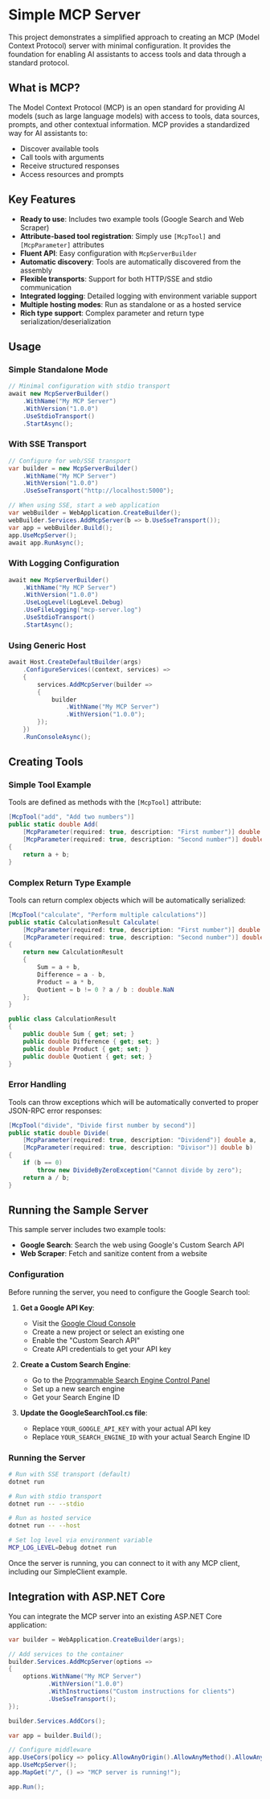 # Simple MCP Server

This project demonstrates a simplified approach to creating an MCP (Model Context Protocol) server with minimal configuration. It provides the foundation for enabling AI assistants to access tools and data through a standard protocol.

## What is MCP?

The Model Context Protocol (MCP) is an open standard for providing AI models (such as large language models) with access to tools, data sources, prompts, and other contextual information. MCP provides a standardized way for AI assistants to:

- Discover available tools
- Call tools with arguments
- Receive structured responses
- Access resources and prompts

## Key Features

- **Ready to use**: Includes two example tools (Google Search and Web Scraper)
- **Attribute-based tool registration**: Simply use `[McpTool]` and `[McpParameter]` attributes
- **Fluent API**: Easy configuration with `McpServerBuilder`
- **Automatic discovery**: Tools are automatically discovered from the assembly
- **Flexible transports**: Support for both HTTP/SSE and stdio communication
- **Integrated logging**: Detailed logging with environment variable support
- **Multiple hosting modes**: Run as standalone or as a hosted service
- **Rich type support**: Complex parameter and return type serialization/deserialization

## Usage

### Simple Standalone Mode

```csharp
// Minimal configuration with stdio transport
await new McpServerBuilder()
    .WithName("My MCP Server")
    .WithVersion("1.0.0")
    .UseStdioTransport()
    .StartAsync();
```

### With SSE Transport

```csharp
// Configure for web/SSE transport
var builder = new McpServerBuilder()
    .WithName("My MCP Server")
    .WithVersion("1.0.0")
    .UseSseTransport("http://localhost:5000");

// When using SSE, start a web application
var webBuilder = WebApplication.CreateBuilder();
webBuilder.Services.AddMcpServer(b => b.UseSseTransport());
var app = webBuilder.Build();
app.UseMcpServer();
await app.RunAsync();
```

### With Logging Configuration

```csharp
await new McpServerBuilder()
    .WithName("My MCP Server")
    .WithVersion("1.0.0")
    .UseLogLevel(LogLevel.Debug)
    .UseFileLogging("mcp-server.log")
    .UseStdioTransport()
    .StartAsync();
```

### Using Generic Host

```csharp
await Host.CreateDefaultBuilder(args)
    .ConfigureServices((context, services) =>
    {
        services.AddMcpServer(builder =>
        {
            builder
                .WithName("My MCP Server")
                .WithVersion("1.0.0");
        });
    })
    .RunConsoleAsync();
```

## Creating Tools

### Simple Tool Example

Tools are defined as methods with the `[McpTool]` attribute:

```csharp
[McpTool("add", "Add two numbers")]
public static double Add(
    [McpParameter(required: true, description: "First number")] double a, 
    [McpParameter(required: true, description: "Second number")] double b)
{
    return a + b;
}
```

### Complex Return Type Example

Tools can return complex objects which will be automatically serialized:

```csharp
[McpTool("calculate", "Perform multiple calculations")]
public static CalculationResult Calculate(
    [McpParameter(required: true, description: "First number")] double a,
    [McpParameter(required: true, description: "Second number")] double b)
{
    return new CalculationResult
    {
        Sum = a + b,
        Difference = a - b,
        Product = a * b,
        Quotient = b != 0 ? a / b : double.NaN
    };
}

public class CalculationResult
{
    public double Sum { get; set; }
    public double Difference { get; set; }
    public double Product { get; set; }
    public double Quotient { get; set; }
}
```

### Error Handling

Tools can throw exceptions which will be automatically converted to proper JSON-RPC error responses:

```csharp
[McpTool("divide", "Divide first number by second")]
public static double Divide(
    [McpParameter(required: true, description: "Dividend")] double a,
    [McpParameter(required: true, description: "Divisor")] double b)
{
    if (b == 0)
        throw new DivideByZeroException("Cannot divide by zero");
    return a / b;
}
```

## Running the Sample Server

This sample server includes two example tools:
- **Google Search**: Search the web using Google's Custom Search API
- **Web Scraper**: Fetch and sanitize content from a website

### Configuration

Before running the server, you need to configure the Google Search tool:

1. **Get a Google API Key**:
   - Visit the [Google Cloud Console](https://console.cloud.google.com/)
   - Create a new project or select an existing one
   - Enable the "Custom Search API"
   - Create API credentials to get your API key

2. **Create a Custom Search Engine**:
   - Go to the [Programmable Search Engine Control Panel](https://programmablesearchengine.google.com/create/new)
   - Set up a new search engine
   - Get your Search Engine ID

3. **Update the GoogleSearchTool.cs file**:
   - Replace `YOUR_GOOGLE_API_KEY` with your actual API key
   - Replace `YOUR_SEARCH_ENGINE_ID` with your actual Search Engine ID

### Running the Server

```bash
# Run with SSE transport (default)
dotnet run

# Run with stdio transport 
dotnet run -- --stdio

# Run as hosted service
dotnet run -- --host

# Set log level via environment variable
MCP_LOG_LEVEL=Debug dotnet run
```

Once the server is running, you can connect to it with any MCP client, including our SimpleClient example.

## Integration with ASP.NET Core

You can integrate the MCP server into an existing ASP.NET Core application:

```csharp
var builder = WebApplication.CreateBuilder(args);

// Add services to the container
builder.Services.AddMcpServer(options =>
{
    options.WithName("My MCP Server")
           .WithVersion("1.0.0")
           .WithInstructions("Custom instructions for clients")
           .UseSseTransport();
});

builder.Services.AddCors();

var app = builder.Build();

// Configure middleware
app.UseCors(policy => policy.AllowAnyOrigin().AllowAnyMethod().AllowAnyHeader());
app.UseMcpServer();
app.MapGet("/", () => "MCP server is running!");

app.Run();
```